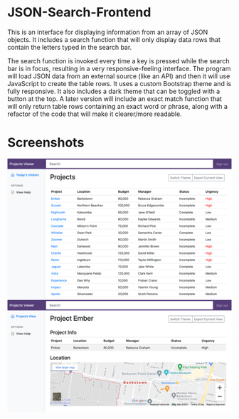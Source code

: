 # JSON-Search-Frontend
This is an interface for displaying information from an array of JSON objects. It includes a search function that will only display data rows that contain the letters typed in the search bar.

The search function is invoked every time a key is pressed while the search bar is in focus, resulting in a very responsive-feeling interface. The program will load JSON data from an external source (like an API) and then it will use JavaScript to create the table rows. It uses a custom Bootstrap theme and is fully responsive. It also includes a dark theme that can be toggled with a button at the top. A later version will include an exact match function that will only return table rows containing an exact word or phrase, along with a refactor of the code that will make it clearer/more readable.

# Screenshots

![Alt text](/screenshots/light_mode.png?raw=true "Optional Title")
![Alt text](/screenshots/project_view_light.png?raw=true "Optional Title")
